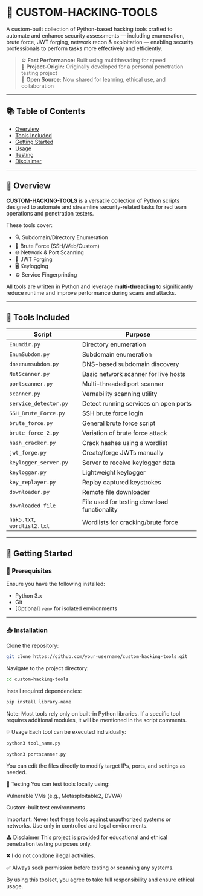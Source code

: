 # 🔧 CUSTOM-HACKING-TOOLS

A custom-built collection of Python-based hacking tools crafted to automate and enhance security assessments — including enumeration, brute force, JWT forging, network recon & exploitation — enabling security professionals to perform tasks more effectively and efficiently.

> ⚙️ **Fast Performance:** Built using multithreading for speed  
> 🧪 **Project-Origin:** Originally developed for a personal penetration testing project  
> 🚀 **Open Source:** Now shared for learning, ethical use, and collaboration

---

## 📚 Table of Contents

- [Overview](#overview)  
- [Tools Included](#tools-included)  
- [Getting Started](#getting-started)  
- [Usage](#usage)  
- [Testing](#testing)  
- [Disclaimer](#disclaimer)  

---

## 🧠 Overview

**CUSTOM-HACKING-TOOLS** is a versatile collection of Python scripts designed to automate and streamline security-related tasks for red team operations and penetration testers.

These tools cover:
- 🔍 Subdomain/Directory Enumeration
- 🔑 Brute Force (SSH/Web/Custom)
- 🌐 Network & Port Scanning
- 🧾 JWT Forging
- 🖥️ Keylogging
- ⚙️ Service Fingerprinting

All tools are written in Python and leverage **multi-threading** to significantly reduce runtime and improve performance during scans and attacks.

---

## 🧰 Tools Included

| Script                  | Purpose |
|------------------------|---------|
| `Enumdir.py`           | Directory enumeration |
| `EnumSubdom.py`        | Subdomain enumeration |
| `dnsenumsubdom.py`     | DNS-based subdomain discovery |
| `NetScanner.py`        | Basic network scanner for live hosts|
| `portscanner.py`       | Multi-threaded port scanner |
| `scanner.py`           | Vernability scanning utility |
| `service_detector.py`  | Detect running services on open ports |
| `SSH_Brute_Force.py`   | SSH brute force login |
| `brute_force.py`       | General brute force script |
| `brute_force_2.py`     | Variation of brute force attack |
| `hash_cracker.py`      | Crack hashes using a wordlist |
| `jwt_forge.py`         | Create/forge JWTs manually |
| `keylogger_server.py`  | Server to receive keylogger data |
| `keyloggar.py`         | Lightweight keylogger |
| `key_replayer.py`      | Replay captured keystrokes |
| `downloader.py`        | Remote file downloader |
| `downloaded_file`      | File used for testing download functionality |
| `hak5.txt`, `wordlist2.txt` | Wordlists for cracking/brute force |

---

## 🚀 Getting Started

### 🔧 Prerequisites

Ensure you have the following installed:

- Python 3.x
- Git
- [Optional] `venv` for isolated environments

---

### 📥 Installation

Clone the repository:

```bash
git clone https://github.com/your-username/custom-hacking-tools.git

```
Navigate to the project directory:
```bash
cd custom-hacking-tools
```
Install required dependencies:

```bash
pip install library-name
```

Note: Most tools rely only on built-in Python libraries. If a specific tool requires additional modules, it will be mentioned in the script comments.

💡 Usage
Each tool can be executed individually:
```bash
python3 tool_name.py

python3 portscanner.py

```
You can edit the files directly to modify target IPs, ports, and settings as needed.

🧪 Testing
You can test tools locally using:

Vulnerable VMs (e.g., Metasploitable2, DVWA)

Custom-built test environments

Important: Never test these tools against unauthorized systems or networks. Use only in controlled and legal environments.

⚠️ Disclaimer
This project is provided for educational and ethical penetration testing purposes only.

❌ I do not condone illegal activities.

✅ Always seek permission before testing or scanning any systems.

By using this toolset, you agree to take full responsibility and ensure ethical usage.
